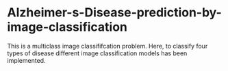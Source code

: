 # Alzheimer-s-Disease-prediction-by-image-classification
This is a multiclass image classififcation problem. Here, to classify four types of disease different image classification models has been implemented.
